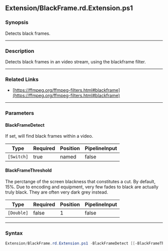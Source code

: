 Extension/BlackFrame.rd.Extension.ps1
-------------------------------------

### Synopsis
Detects black frames.

---

### Description

Detects black frames in an video stream, using the blackframe filter.

---

### Related Links
* [https://ffmpeg.org/ffmpeg-filters.html#blackframe](https://ffmpeg.org/ffmpeg-filters.html#blackframe)

---

### Parameters
#### **BlackFrameDetect**
If set, will find black frames within a video.

|Type      |Required|Position|PipelineInput|
|----------|--------|--------|-------------|
|`[Switch]`|true    |named   |false        |

#### **BlackFrameThreshold**
The perctange of the screen blackness that constitutes a cut.  By default, 15%.
Due to encoding and equipment, very few fades to black are actually truly black.
They are often very dark grey instead.

|Type      |Required|Position|PipelineInput|
|----------|--------|--------|-------------|
|`[Double]`|false   |1       |false        |

---

### Syntax
```PowerShell
Extension/BlackFrame.rd.Extension.ps1 -BlackFrameDetect [[-BlackFrameThreshold] <Double>] [<CommonParameters>]
```

